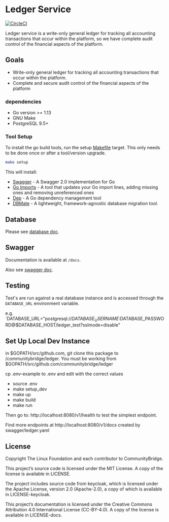# Ledger Service

[![CircleCI](https://circleci.com/gh/communitybridge/ledger/tree/master.svg?style=svg)](https://circleci.com/gh/communitybridge/ledger/tree/master)

Ledger service is a write-only general ledger for tracking all accounting transactions that occur within the platform, so we have complete audit control of the financial aspects of the platform.

## Goals

- Write-only general ledger for tracking all accounting transactions that occur within the platform.
- Complete and secure audit control of the financial aspects of the platform

### dependencies

- Go version >= 1.13
- GNU Make
- PostgreSQL 9.5+

### Tool Setup

To install the go build tools, run the setup [Makefile](Makefile) target.
This only needs to be done once or after a tool/version upgrade.

```bash
make setup
```

This will install:

- [Swagger](https://github.com/go-swagger/go-swagger) - A Swagger 2.0 implementation for Go
- [Go Imports](https://godoc.org/golang.org/x/tools/cmd/goimports) - A tool that updates your Go import lines, adding missing ones and removing unreferenced ones
- [Dep](https://github.com/golang/dep) - A Go dependency management tool
- [DBMate](https://github.com/amacneil/dbmate) - A lightweight, framework-agnostic database migration tool.

## Database
Please see [database doc](db/README.md).

## Swagger
Documentation is available at `/docs`.

Also see [swagger doc](swagger/ledger.yaml).

## Testing
Test's are run against a real database instance and is accessed through the `DATABASE_URL` environment variable. 

e.g. `DATABASE_URL="postgresql://$DATABASE_USERNAME:$DATABASE_PASSWORD@$DATABASE_HOST/ledger_test?sslmode=disable"

## Set Up Local Dev Instance

in $GOPATH/src/github.com, git clone this package to /communitybridge/ledger.  You must be working from $GOPATH/src/github.com/communitybridge/ledger

cp .env-example to .env and edit with the correct values

- source .env
- make setup_dev
- make up
- make build
- make run

Then go to: http://localhost:8080/v1/health to test the simplest endpoint.

Find more endpoints at http://localhost:8080/v1/docs created by swagger/ledger.yaml

## License

Copyright The Linux Foundation and each contributor to CommunityBridge.

This project’s source code is licensed under the MIT License. A copy of the
license is available in LICENSE.

The project includes source code from keycloak, which is licensed under the
Apache License, version 2.0 (Apache-2.0), a copy of which is available in
LICENSE-keycloak.

This project’s documentation is licensed under the Creative Commons Attribution
4.0 International License (CC-BY-4.0). A copy of the license is available in
LICENSE-docs.